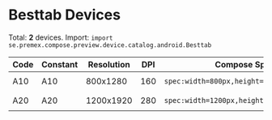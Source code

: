 # Besttab Devices

Total: **2** devices. Import: `import se.premex.compose.preview.device.catalog.android.Besttab`

| Code | Constant | Resolution | DPI | Compose Spec | Preview Usage |
|------|----------|------------|-----|-------------|---------------|
| A10 | A10 | 800x1280 | 160 | `spec:width=800px,height=1280px,dpi=160` | `@Preview(device = Besttab.A10)` |
| A20 | A20 | 1200x1920 | 280 | `spec:width=1200px,height=1920px,dpi=280` | `@Preview(device = Besttab.A20)` |

<!-- Generated automatically. Do not edit manually. -->

